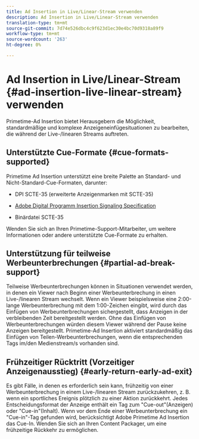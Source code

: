 ```yaml
---
title: Ad Insertion in Live/Linear-Stream verwenden
description: Ad Insertion in Live/Linear-Stream verwenden
translation-type: tm+mt
source-git-commit: 7d74e526dbc4c9f623d1ec30e4bc70d9318a89f9
workflow-type: tm+mt
source-wordcount: '263'
ht-degree: 0%

---
```



# Ad Insertion in Live/Linear-Stream {#ad-insertion-live-linear-stream} verwenden

Primetime-Ad Insertion bietet Herausgebern die Möglichkeit, standardmäßige und komplexe Anzeigeneinfügesituationen zu bearbeiten, die während der Live-/linearen Streams auftreten.

## Unterstützte Cue-Formate {#cue-formats-supported}

Primetime Ad Insertion unterstützt eine breite Palette an Standard- und Nicht-Standard-Cue-Formaten, darunter:

* DPI SCTE-35 (erweiterte Anzeigenmarken mit SCTE-35)

* [Adobe Digital Programm Insertion Signaling Specification](https://www.adobe.com/content/dam/acom/en/devnet/primetime/PrimetimeDigitalProgramInsertionSignalingSpecification.pdf)

* Binärdatei SCTE-35

Wenden Sie sich an Ihren Primetime-Support-Mitarbeiter, um weitere Informationen oder andere unterstützte Cue-Formate zu erhalten.

## Unterstützung für teilweise Werbeunterbrechungen {#partial-ad-break-support}

Teilweise Werbeunterbrechungen können in Situationen verwendet werden, in denen ein Viewer nach Beginn einer Werbeunterbrechung in einen Live-/linearen Stream wechselt.  Wenn ein Viewer beispielsweise eine 2:00-lange Werbeunterbrechung mit dem 1:00-Zeichen eingibt, wird durch das Einfügen von Werbeunterbrechungen sichergestellt, dass Anzeigen in der verbleibenden Zeit bereitgestellt werden. Ohne das Einfügen von Werbeunterbrechungen würden diesem Viewer während der Pause keine Anzeigen bereitgestellt. Primetime-Ad Insertion aktiviert standardmäßig das Einfügen von Teilen-Werbeunterbrechungen, wenn die entsprechenden Tags im/den Medienstream/s vorhanden sind.

## Frühzeitiger Rücktritt (Vorzeitiger Anzeigenausstieg) {#early-return-early-ad-exit}

Es gibt Fälle, in denen es erforderlich sein kann, frühzeitig von einer Werbeunterbrechung in einem Live-/linearen Stream zurückzukehren, z. B. wenn ein sportliches Ereignis plötzlich zu einer Aktion zurückkehrt. Jedes Entscheidungsformat der Anzeige enthält ein Tag zum &quot;Cue-out&quot;(Anzeigen) oder &quot;Cue-in&quot;(Inhalt). Wenn vor dem Ende einer Werbeunterbrechung ein &quot;Cue-in&quot;-Tag gefunden wird, berücksichtigt Adobe Primetime Ad Insertion das Cue-In. Wenden Sie sich an Ihren Content Packager, um eine frühzeitige Rückkehr zu ermöglichen.
